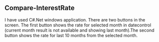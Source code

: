 ## Compare-InterestRate
I have used C#.Net windows application.  There are two buttons in the screen. 
The first button shows the rate for selected month in datecontrol (current month result is not available and showing last month).The second button shows the rate for last 10 months from the selected month.
